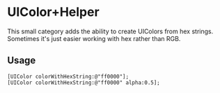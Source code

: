 # UIColor+Helper

This small category adds the ability to create UIColors from hex strings.
Sometimes it's just easier working with hex rather than RGB.

## Usage

    [UIColor colorWithHexString:@"ff0000"];
	[UIColor colorWithHexString:@"ff0000" alpha:0.5];
